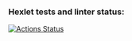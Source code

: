 ### Hexlet tests and linter status:
[![Actions Status](https://github.com/dp9v/java-project-72/workflows/hexlet-check/badge.svg)](https://github.com/dp9v/java-project-72/actions)